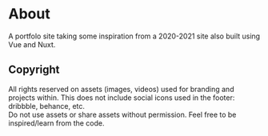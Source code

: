 # About

A portfolo site taking some inspiration from a 2020-2021 site also built using Vue and Nuxt. 

## Copyright
All rights reserved on assets (images, videos) used for branding and projects within.
This does not include social icons used in the footer: dribbble, behance, etc.  
Do not use assets or share assets without permission.
Feel free to be inspired/learn from the code.
